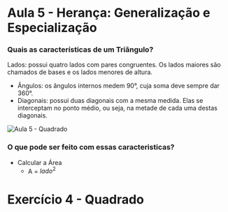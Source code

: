 # Aula 5 - Herança: Generalização e Especialização

### Quais as características de um Triângulo?

Lados: possui quatro lados com pares congruentes. Os lados maiores são chamados de bases e os lados menores de altura.
- Ângulos: os ângulos internos medem 90°, cuja soma deve sempre dar 360°.
- Diagonais: possui duas diagonais com a mesma medida. Elas se interceptam no ponto médio, ou seja, na metade de cada uma destas diagonais.

![Aula 5 - Quadrado](https://github.com/brunamota/POO/assets/66503956/ba752e49-738b-4dde-9ce2-d48e45be09ff)

### O que pode ser feito com essas caracteristicas?

- Calcular a Área
  - A = $lado^2$

# Exercício 4 - Quadrado
